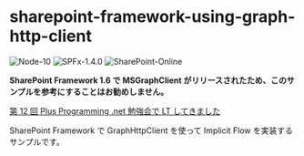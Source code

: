 # sharepoint-framework-using-graph-http-client

![Node-10](https://img.shields.io/badge/Node-10-green)
![SPFx-1.4.0](https://img.shields.io/badge/SPFx-1.4.0-green)
![SharePoint-Online](https://img.shields.io/badge/SharePoint-Online-blue.svg)

**SharePoint Framework 1.6 で MSGraphClient がリリースされたため、このサンプルを参考にすることはお勧めしません。**

[第 12 回 Plus Programming .net 勉強会で LT してきました](https://zenn.dev/karamem0/articles/2018_01_27_220000)

SharePoint Framework で GraphHttpClient を使って Implicit Flow を実装するサンプルです。
